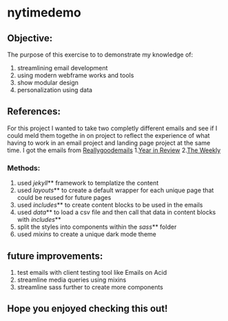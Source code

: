 # nytimedemo

## Objective:
The purpose of this exercise to to demonstrate my knowledge of:
1. streamlining email development 
2. using modern webframe works and tools 
3. show modular design
4. personalization using data

## References:
For this project I wanted to take two completly different emails and see if I could meld them togethe in on project to reflect the experience of what having to work in an email project and landing page project at the same time. I got the emails from [Reallygoodemails](https://reallygoodemails.com/)
1.[Year in Review](https://reallygoodemails.com/emails/elementor-2019-year-in-review-our-journey-together-magazine-27/)
2.[The Weekly](https://reallygoodemails.com/emails/how-illegally-mined-colombian-gold-could-end-up-in-your-smartphone/live/)

### Methods:
1. used _jekyll_** framework to templatize the content
2. used _layouts_** to create a default wrapper for each unique page that could be reused for future pages
3. used _includes_** to create content blocks to be used in the emails
4. used _data_** to load a csv file and then call that data in content blocks with _includes_**
5. split the styles into components within the _sass_** folder
6. used _mixins_ to create a unique dark mode theme

## future improvements:
1. test emails with client testing tool like Emails on Acid
2. streamline media queries using mixins
3. streamline sass further to create more components


## Hope you enjoyed checking this out!
